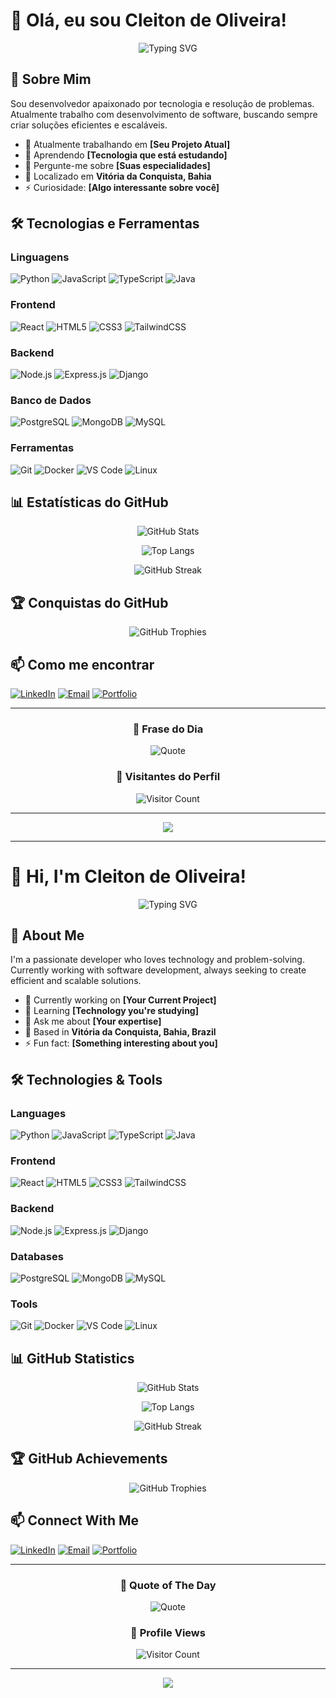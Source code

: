 # 👋 Olá, eu sou Cleiton de Oliveira!

<div align="center">
  
  ![Typing SVG](https://readme-typing-svg.herokuapp.com?font=Fira+Code&pause=1000&color=2E9EF7&center=true&vCenter=true&width=435&lines=Desenvolvedor+Full+Stack;Apaixonado+por+Tecnologia;Sempre+Aprendendo+%F0%9F%9A%80)
  
</div>

## 🚀 Sobre Mim

Sou desenvolvedor apaixonado por tecnologia e resolução de problemas. Atualmente trabalho com desenvolvimento de software, buscando sempre criar soluções eficientes e escaláveis.

- 🔭 Atualmente trabalhando em **[Seu Projeto Atual]**
- 🌱 Aprendendo **[Tecnologia que está estudando]**
- 💬 Pergunte-me sobre **[Suas especialidades]**
- 📍 Localizado em **Vitória da Conquista, Bahia**
- ⚡ Curiosidade: **[Algo interessante sobre você]**

## 🛠️ Tecnologias e Ferramentas

### Linguagens
![Python](https://img.shields.io/badge/Python-3776AB?style=for-the-badge&logo=python&logoColor=white)
![JavaScript](https://img.shields.io/badge/JavaScript-F7DF1E?style=for-the-badge&logo=javascript&logoColor=black)
![TypeScript](https://img.shields.io/badge/TypeScript-007ACC?style=for-the-badge&logo=typescript&logoColor=white)
![Java](https://img.shields.io/badge/Java-ED8B00?style=for-the-badge&logo=openjdk&logoColor=white)

### Frontend
![React](https://img.shields.io/badge/React-20232A?style=for-the-badge&logo=react&logoColor=61DAFB)
![HTML5](https://img.shields.io/badge/HTML5-E34F26?style=for-the-badge&logo=html5&logoColor=white)
![CSS3](https://img.shields.io/badge/CSS3-1572B6?style=for-the-badge&logo=css3&logoColor=white)
![TailwindCSS](https://img.shields.io/badge/Tailwind_CSS-38B2AC?style=for-the-badge&logo=tailwind-css&logoColor=white)

### Backend
![Node.js](https://img.shields.io/badge/Node.js-43853D?style=for-the-badge&logo=node.js&logoColor=white)
![Express.js](https://img.shields.io/badge/Express.js-404D59?style=for-the-badge)
![Django](https://img.shields.io/badge/Django-092E20?style=for-the-badge&logo=django&logoColor=white)

### Banco de Dados
![PostgreSQL](https://img.shields.io/badge/PostgreSQL-316192?style=for-the-badge&logo=postgresql&logoColor=white)
![MongoDB](https://img.shields.io/badge/MongoDB-4EA94B?style=for-the-badge&logo=mongodb&logoColor=white)
![MySQL](https://img.shields.io/badge/MySQL-005C84?style=for-the-badge&logo=mysql&logoColor=white)

### Ferramentas
![Git](https://img.shields.io/badge/Git-F05032?style=for-the-badge&logo=git&logoColor=white)
![Docker](https://img.shields.io/badge/Docker-2496ED?style=for-the-badge&logo=docker&logoColor=white)
![VS Code](https://img.shields.io/badge/VS_Code-007ACC?style=for-the-badge&logo=visual-studio-code&logoColor=white)
![Linux](https://img.shields.io/badge/Linux-FCC624?style=for-the-badge&logo=linux&logoColor=black)

## 📊 Estatísticas do GitHub

<div align="center">
  
  ![GitHub Stats](https://github-readme-stats.vercel.app/api?username=cleitondeoliveira&show_icons=true&theme=tokyonight&hide_border=true&count_private=true)
  
  ![Top Langs](https://github-readme-stats.vercel.app/api/top-langs/?username=cleitondeoliveira&layout=compact&theme=tokyonight&hide_border=true)
  
  ![GitHub Streak](https://github-readme-streak-stats.herokuapp.com/?user=cleitondeoliveira&theme=tokyonight&hide_border=true)

</div>

## 🏆 Conquistas do GitHub

<div align="center">
  
  ![GitHub Trophies](https://github-profile-trophy.vercel.app/?username=cleitondeoliveira&theme=tokyonight&no-frame=true&row=1&column=6)
  
</div>

## 📫 Como me encontrar

[![LinkedIn](https://img.shields.io/badge/LinkedIn-0077B5?style=for-the-badge&logo=linkedin&logoColor=white)](https://www.linkedin.com/in/seu-perfil)
[![Email](https://img.shields.io/badge/Email-D14836?style=for-the-badge&logo=gmail&logoColor=white)](mailto:seu-email@example.com)
[![Portfolio](https://img.shields.io/badge/Portfolio-000000?style=for-the-badge&logo=About.me&logoColor=white)](https://seu-portfolio.com)

---

<div align="center">
  
  ### 💭 Frase do Dia
  
  ![Quote](https://quotes-github-readme.vercel.app/api?type=horizontal&theme=tokyonight)
  
  ### 👀 Visitantes do Perfil
  
  ![Visitor Count](https://profile-counter.glitch.me/cleitondeoliveira/count.svg)
  
</div>

---

<div align="center">
  <img src="https://capsule-render.vercel.app/api?type=waving&color=gradient&height=100&section=footer"/>
</div>

---

# 👋 Hi, I'm Cleiton de Oliveira!

<div align="center">
  
  ![Typing SVG](https://readme-typing-svg.herokuapp.com?font=Fira+Code&pause=1000&color=2E9EF7&center=true&vCenter=true&width=435&lines=Full+Stack+Developer;Tech+Enthusiast;Always+Learning+%F0%9F%9A%80)
  
</div>

## 🚀 About Me

I'm a passionate developer who loves technology and problem-solving. Currently working with software development, always seeking to create efficient and scalable solutions.

- 🔭 Currently working on **[Your Current Project]**
- 🌱 Learning **[Technology you're studying]**
- 💬 Ask me about **[Your expertise]**
- 📍 Based in **Vitória da Conquista, Bahia, Brazil**
- ⚡ Fun fact: **[Something interesting about you]**

## 🛠️ Technologies & Tools

### Languages
![Python](https://img.shields.io/badge/Python-3776AB?style=for-the-badge&logo=python&logoColor=white)
![JavaScript](https://img.shields.io/badge/JavaScript-F7DF1E?style=for-the-badge&logo=javascript&logoColor=black)
![TypeScript](https://img.shields.io/badge/TypeScript-007ACC?style=for-the-badge&logo=typescript&logoColor=white)
![Java](https://img.shields.io/badge/Java-ED8B00?style=for-the-badge&logo=openjdk&logoColor=white)

### Frontend
![React](https://img.shields.io/badge/React-20232A?style=for-the-badge&logo=react&logoColor=61DAFB)
![HTML5](https://img.shields.io/badge/HTML5-E34F26?style=for-the-badge&logo=html5&logoColor=white)
![CSS3](https://img.shields.io/badge/CSS3-1572B6?style=for-the-badge&logo=css3&logoColor=white)
![TailwindCSS](https://img.shields.io/badge/Tailwind_CSS-38B2AC?style=for-the-badge&logo=tailwind-css&logoColor=white)

### Backend
![Node.js](https://img.shields.io/badge/Node.js-43853D?style=for-the-badge&logo=node.js&logoColor=white)
![Express.js](https://img.shields.io/badge/Express.js-404D59?style=for-the-badge)
![Django](https://img.shields.io/badge/Django-092E20?style=for-the-badge&logo=django&logoColor=white)

### Databases
![PostgreSQL](https://img.shields.io/badge/PostgreSQL-316192?style=for-the-badge&logo=postgresql&logoColor=white)
![MongoDB](https://img.shields.io/badge/MongoDB-4EA94B?style=for-the-badge&logo=mongodb&logoColor=white)
![MySQL](https://img.shields.io/badge/MySQL-005C84?style=for-the-badge&logo=mysql&logoColor=white)

### Tools
![Git](https://img.shields.io/badge/Git-F05032?style=for-the-badge&logo=git&logoColor=white)
![Docker](https://img.shields.io/badge/Docker-2496ED?style=for-the-badge&logo=docker&logoColor=white)
![VS Code](https://img.shields.io/badge/VS_Code-007ACC?style=for-the-badge&logo=visual-studio-code&logoColor=white)
![Linux](https://img.shields.io/badge/Linux-FCC624?style=for-the-badge&logo=linux&logoColor=black)

## 📊 GitHub Statistics

<div align="center">
  
  ![GitHub Stats](https://github-readme-stats.vercel.app/api?username=cleitondeoliveira&show_icons=true&theme=tokyonight&hide_border=true&count_private=true)
  
  ![Top Langs](https://github-readme-stats.vercel.app/api/top-langs/?username=cleitondeoliveira&layout=compact&theme=tokyonight&hide_border=true)
  
  ![GitHub Streak](https://github-readme-streak-stats.herokuapp.com/?user=cleitondeoliveira&theme=tokyonight&hide_border=true)

</div>

## 🏆 GitHub Achievements

<div align="center">
  
  ![GitHub Trophies](https://github-profile-trophy.vercel.app/?username=cleitondeoliveira&theme=tokyonight&no-frame=true&row=1&column=6)
  
</div>

## 📫 Connect With Me

[![LinkedIn](https://img.shields.io/badge/LinkedIn-0077B5?style=for-the-badge&logo=linkedin&logoColor=white)](https://www.linkedin.com/in/your-profile)
[![Email](https://img.shields.io/badge/Email-D14836?style=for-the-badge&logo=gmail&logoColor=white)](mailto:your-email@example.com)
[![Portfolio](https://img.shields.io/badge/Portfolio-000000?style=for-the-badge&logo=About.me&logoColor=white)](https://your-portfolio.com)

---

<div align="center">
  
  ### 💭 Quote of The Day
  
  ![Quote](https://quotes-github-readme.vercel.app/api?type=horizontal&theme=tokyonight)
  
  ### 👀 Profile Views
  
  ![Visitor Count](https://profile-counter.glitch.me/cleitondeoliveira/count.svg)
  
</div>

---

<div align="center">
  <img src="https://capsule-render.vercel.app/api?type=waving&color=gradient&height=100&section=footer"/>
</div>
